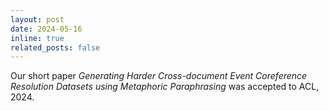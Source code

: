 ```yaml
---
layout: post
date: 2024-05-16
inline: true
related_posts: false
---
```


Our short paper *Generating Harder Cross-document Event Coreference Resolution Datasets using Metaphoric Paraphrasing* was accepted to ACL, 2024.
